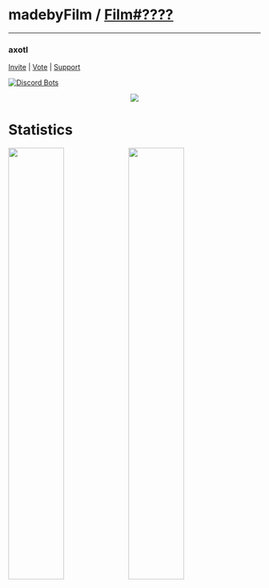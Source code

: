 # **madebyFilm** / [Film#????](https://discord.com/users/178341103139946497)
____________________
### **axotl**
[Invite](https://axotl.vera-bot.xyz/) | [Vote](https://top.gg/bot/880965439100952626/vote) | [Support](https://axotl.vera-bot.xyz/support)

[![Discord Bots](https://top.gg/api/widget/880965439100952626.svg)](https://top.gg/bot/880965439100952626)


<p align="center">
  <a href="https://discord.com/users/178341103139946497">
    <img src="https://discord.c99.nl/widget/theme-4/178341103139946497.png"/>
  </a>
</p>
  
# Statistics
<img align="left" width="47%" src="https://github-readme-stats.vercel.app/api?username=madebyFilm&show_icons=true&theme=dark" />
<img align="left" width="47%" src="https://github-readme-stats.vercel.app/api/top-langs/?username=madebyFilm&theme=dark" />
